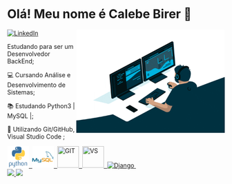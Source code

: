 # Olá! Meu nome é Calebe Birer 👾

<img src = ".github\banner.gif" width = "344px" height = "240" align = "right">

<div id="badges">
  <a href = "https://www.linkedin.com/in/calebe-birer/">
    <img src="https://img.shields.io/badge/LinkedIn-blue?style=for-the-badge&logo=linkedin&logoColor=white" alt="LinkedIn"/>
  </a>
</div>

Estudando para ser um Desenvolvedor BackEnd;

💻 Cursando Análise e Desenvolvimento de Sistemas;

📚 Estudando Python3 | MySQL |;

🧰 Utilizando Git/GitHub, Visual Studio Code ;

<div>
<a href = "https://github.com/CalebeMito">
  <img src="https://raw.githubusercontent.com/devicons/devicon/master/icons/python/python-original-wordmark.svg"
  alt="Python" width="50" height="50"/>&nbsp;
   </a>
  
<a href = "https://github.com/CalebeMito">
  <img src="https://raw.githubusercontent.com/devicons/devicon/master/icons/mysql/mysql-original-wordmark.svg"
  title="MySQL" alt="MySQL" width="50" height="50"/>&nbsp;
   </a>

<a href = "https://github.com/CalebeMito">
<img src="https://user-images.githubusercontent.com/25181517/192108372-f71d70ac-7ae6-4c0d-8395-51d8870c2ef0.png"
  title="GIT" width="50" height="50"/>&nbsp;
   </a>
<a href = "https://github.com/CalebeMito">
<img src="https://user-images.githubusercontent.com/25181517/192108891-d86b6220-e232-423a-bf5f-90903e6887c3.png"
  title="VS" width="50" height="50"/>&nbsp;
   </a>

<a href = "https://github.com/CalebeMito">
  <img src="https://github.com/marwin1991/profile-technology-icons/assets/62091613/9bf5650b-e534-4eae-8a26-8379d076f3b4"
  alt="Django" width="50" height="50"/>&nbsp;
   </a>

</div>


<div align = "left">
<a href = "https://github.com/CalebeMito">
  <img height = "180em" src="https://github-readme-stats.vercel.app/api/top-langs/?username=CalebeMito&show_icons=true&theme=tokyonight&count_private=true"/>
</a>
<a href = "https://github.com/CalebeMito">
  <img height = "180em" src="https://github-readme-stats.vercel.app/api?username=CalebeMito&show_icons=true&show_icons=true&theme=tokyonight&count_private=true" />
</a>
</div>
